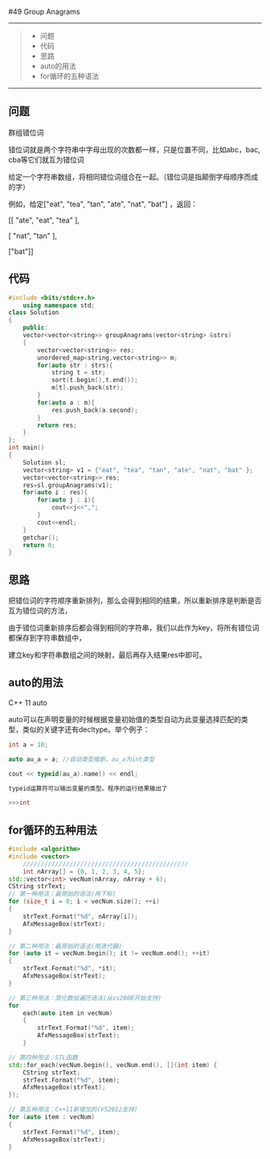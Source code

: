 #49 Group Anagrams

---

> * 问题
> * 代码
> * 思路
> * auto的用法
> * for循环的五种语法

---

## 问题

群组错位词

错位词就是两个字符串中字母出现的次数都一样，只是位置不同，比如abc，bac, cba等它们就互为错位词

给定一个字符串数组，将相同错位词组合在一起。（错位词是指颠倒字母顺序而成的字）

例如，给定["eat", "tea", "tan", "ate", "nat", "bat"] ，返回：

[[ "ate", "eat", "tea" ],

[ "nat", "tan" ],

["bat"]]

## 代码

```c++
#include <bits/stdc++.h>
    using namespace std;
class Solution
{
    public:
    vector<vector<string>> groupAnagrams(vector<string> &strs)
    {
        vector<vector<string>> res;
        unordered_map<string,vector<string>> m;
        for(auto str : strs){
            string t = str;
            sort(t.begin(),t.end());
            m[t].push_back(str);
        }
        for(auto a : m){
            res.push_back(a.second);
        }
        return res;
    }
};
int main()
{
    Solution sl;
    vector<string> v1 = {"eat", "tea", "tan", "ate", "nat", "bat" };
    vector<vector<string>> res;
    res=sl.groupAnagrams(v1);
    for(auto i : res){
        for(auto j : i){
            cout<<j<<",";
        }
        cout<<endl;
    }
    getchar();
    return 0;
}
```

## 思路

把错位词的字符顺序重新排列，那么会得到相同的结果，所以重新排序是判断是否互为错位词的方法，

由于错位词重新排序后都会得到相同的字符串，我们以此作为key，将所有错位词都保存到字符串数组中，

建立key和字符串数组之间的映射，最后再存入结果res中即可。

## auto的用法

C++ 11 auto

auto可以在声明变量的时候根据变量初始值的类型自动为此变量选择匹配的类型，类似的关键字还有decltype。举个例子：

```c++
int a = 10;

auto au_a = a; //自动类型推断，au_a为int类型

cout << typeid(au_a).name() << endl;

typeid运算符可以输出变量的类型。程序的运行结果输出了

>>>int
```

## for循环的五种用法

```c++
#include <algorithm>
#include <vector>
    //////////////////////////////////////////////
    int nArray[] = {0, 1, 2, 3, 4, 5};
std::vector<int> vecNum(nArray, nArray + 6);
CString strText;
// 第一种用法：最原始的语法(用下标)
for (size_t i = 0; i < vecNum.size(); ++i)
{
    strText.Format("%d", nArray[i]);
    AfxMessageBox(strText);
}

// 第二种用法：最原始的语法(用迭代器)
for (auto it = vecNum.begin(); it != vecNum.end(); ++it)
{
    strText.Format("%d", *it);
    AfxMessageBox(strText);
}

// 第三种用法：简化数组遍历语法(从vs2008开始支持)
for
    each(auto item in vecNum)
    {
        strText.Format("%d", item);
        AfxMessageBox(strText);
    }

// 第四种用法：STL函数
std::for_each(vecNum.begin(), vecNum.end(), [](int item) {
    CString strText;
    strText.Format("%d", item);
    AfxMessageBox(strText);
});

// 第五种用法：C++11新增加的(VS2012支持)
for (auto item : vecNum)
{
    strText.Format("%d", item);
    AfxMessageBox(strText);
}
```

